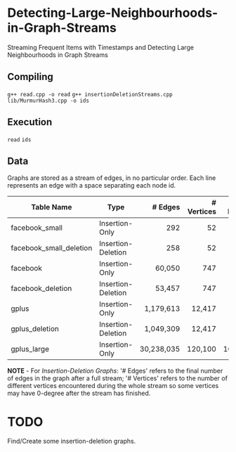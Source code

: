 # Detecting-Large-Neighbourhoods-in-Graph-Streams
Streaming Frequent Items with Timestamps and Detecting Large Neighbourhoods in Graph Streams

## Compiling
`g++ read.cpp -o read`
`g++ insertionDeletionStreams.cpp lib/MurmurHash3.cpp -o ids`

## Execution
`read`
`ids`

## Data
Graphs are stored as a stream of edges, in no particular order.
Each line represents an edge with a space separating each node id.

| Table Name              | Type               | # Edges    | # Vertices | Max Degree | Size         |
| ----------------------- | ------------------ | ---------: | ---------: | ---------: | -----------: |
| facebook_small          | Insertion-Only     | 292        | 52         | 36         | 3 KB         |
| facebook_small_deletion | Insertion-Deletion | 258        | 52         | 33         | 5 KB         |
| facebook                | Insertion-Only     | 60,050     | 747        | 586        | 587 KB       |
| facebook_deletion       | Insertion-Deletion | 53,457     | 747        | 522        | 846 KB       |
| gplus                   | Insertion-Only     | 1,179,613  | 12,417     | 5,948      | 52,839 KB    |
| gplus_deletion          | Insertion-Deletion | 1,049,309  | 12,417     | 4,998      | 60,124 KB    |
| gplus_large             | Insertion-Only     | 30,238,035 | 120,100    | 104,947    | 1,328,820 KB |
**NOTE** - For *Insertion-Deletion Graphs*: '# Edges' refers to the final number of edges in the graph after a full stream; '# Vertices' refers to the number of different vertices encountered during the whole stream so some vertices may have 0-degree after the stream has finished.

# TODO
Find/Create some insertion-deletion graphs.
